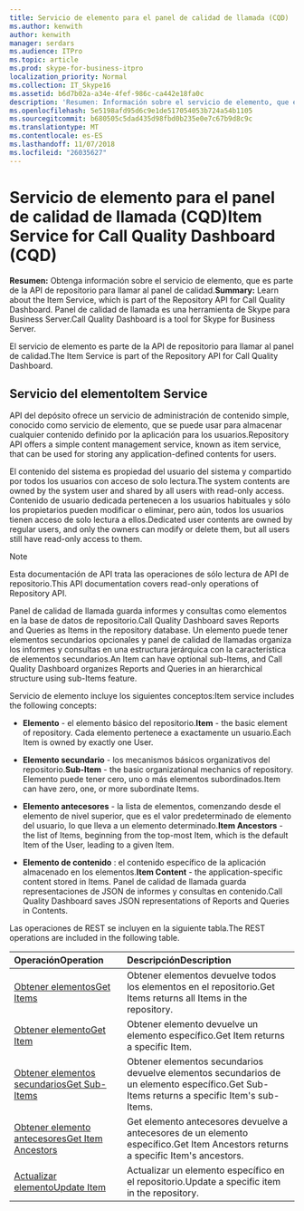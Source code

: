 ```yaml
---
title: Servicio de elemento para el panel de calidad de llamada (CQD)
ms.author: kenwith
author: kenwith
manager: serdars
ms.audience: ITPro
ms.topic: article
ms.prod: skype-for-business-itpro
localization_priority: Normal
ms.collection: IT_Skype16
ms.assetid: b6d7b02a-a34e-4fef-986c-ca442e18fa0c
description: 'Resumen: Información sobre el servicio de elemento, que es parte de la API de repositorio para llamar al panel de calidad. Panel de calidad de llamada es una herramienta de Skype para Business Server.'
ms.openlocfilehash: 5e5198afd95d6c9e1de517054053b724a54b1105
ms.sourcegitcommit: b680505c5dad435d98fbd0b235e0e7c67b9d8c9c
ms.translationtype: MT
ms.contentlocale: es-ES
ms.lasthandoff: 11/07/2018
ms.locfileid: "26035627"
---
```

# <a name="item-service-for-call-quality-dashboard-cqd"></a><span data-ttu-id="32ef7-104">Servicio de elemento para el panel de calidad de llamada (CQD)</span><span class="sxs-lookup"><span data-stu-id="32ef7-104">Item Service for Call Quality Dashboard (CQD)</span></span>
 
<span data-ttu-id="32ef7-105">**Resumen:** Obtenga información sobre el servicio de elemento, que es parte de la API de repositorio para llamar al panel de calidad.</span><span class="sxs-lookup"><span data-stu-id="32ef7-105">**Summary:** Learn about the Item Service, which is part of the Repository API for Call Quality Dashboard.</span></span> <span data-ttu-id="32ef7-106">Panel de calidad de llamada es una herramienta de Skype para Business Server.</span><span class="sxs-lookup"><span data-stu-id="32ef7-106">Call Quality Dashboard is a tool for Skype for Business Server.</span></span>
  
<span data-ttu-id="32ef7-107">El servicio de elemento es parte de la API de repositorio para llamar al panel de calidad.</span><span class="sxs-lookup"><span data-stu-id="32ef7-107">The Item Service is part of the Repository API for Call Quality Dashboard.</span></span>
  
## <a name="item-service"></a><span data-ttu-id="32ef7-108">Servicio del elemento</span><span class="sxs-lookup"><span data-stu-id="32ef7-108">Item Service</span></span>

<span data-ttu-id="32ef7-109">API del depósito ofrece un servicio de administración de contenido simple, conocido como servicio de elemento, que se puede usar para almacenar cualquier contenido definido por la aplicación para los usuarios.</span><span class="sxs-lookup"><span data-stu-id="32ef7-109">Repository API offers a simple content management service, known as item service, that can be used for storing any application-defined contents for users.</span></span> 
  
<span data-ttu-id="32ef7-110">El contenido del sistema es propiedad del usuario del sistema y compartido por todos los usuarios con acceso de solo lectura.</span><span class="sxs-lookup"><span data-stu-id="32ef7-110">The system contents are owned by the system user and shared by all users with read-only access.</span></span> <span data-ttu-id="32ef7-111">Contenido de usuario dedicada pertenecen a los usuarios habituales y sólo los propietarios pueden modificar o eliminar, pero aún, todos los usuarios tienen acceso de solo lectura a ellos.</span><span class="sxs-lookup"><span data-stu-id="32ef7-111">Dedicated user contents are owned by regular users, and only the owners can modify or delete them, but all users still have read-only access to them.</span></span>
  
> [!NOTE]
> <span data-ttu-id="32ef7-112">Esta documentación de API trata las operaciones de sólo lectura de API de repositorio.</span><span class="sxs-lookup"><span data-stu-id="32ef7-112">This API documentation covers read-only operations of Repository API.</span></span> 
  
<span data-ttu-id="32ef7-113">Panel de calidad de llamada guarda informes y consultas como elementos en la base de datos de repositorio.</span><span class="sxs-lookup"><span data-stu-id="32ef7-113">Call Quality Dashboard saves Reports and Queries as Items in the repository database.</span></span> <span data-ttu-id="32ef7-114">Un elemento puede tener elementos secundarios opcionales y panel de calidad de llamadas organiza los informes y consultas en una estructura jerárquica con la característica de elementos secundarios.</span><span class="sxs-lookup"><span data-stu-id="32ef7-114">An Item can have optional sub-Items, and Call Quality Dashboard organizes Reports and Queries in an hierarchical structure using sub-Items feature.</span></span>
  
<span data-ttu-id="32ef7-115">Servicio de elemento incluye los siguientes conceptos:</span><span class="sxs-lookup"><span data-stu-id="32ef7-115">Item service includes the following concepts:</span></span>
  
- <span data-ttu-id="32ef7-116">**Elemento** - el elemento básico del repositorio.</span><span class="sxs-lookup"><span data-stu-id="32ef7-116">**Item** - the basic element of repository.</span></span> <span data-ttu-id="32ef7-117">Cada elemento pertenece a exactamente un usuario.</span><span class="sxs-lookup"><span data-stu-id="32ef7-117">Each Item is owned by exactly one User.</span></span>
    
- <span data-ttu-id="32ef7-118">**Elemento secundario** - los mecanismos básicos organizativos del repositorio.</span><span class="sxs-lookup"><span data-stu-id="32ef7-118">**Sub-Item** - the basic organizational mechanics of repository.</span></span> <span data-ttu-id="32ef7-119">Elemento puede tener cero, uno o más elementos subordinados.</span><span class="sxs-lookup"><span data-stu-id="32ef7-119">Item can have zero, one, or more subordinate Items.</span></span>
    
- <span data-ttu-id="32ef7-120">**Elemento antecesores** - la lista de elementos, comenzando desde el elemento de nivel superior, que es el valor predeterminado de elemento del usuario, lo que lleva a un elemento determinado.</span><span class="sxs-lookup"><span data-stu-id="32ef7-120">**Item Ancestors** - the list of Items, beginning from the top-most Item, which is the default Item of the User, leading to a given Item.</span></span>
    
- <span data-ttu-id="32ef7-121">**Elemento de contenido** : el contenido específico de la aplicación almacenado en los elementos.</span><span class="sxs-lookup"><span data-stu-id="32ef7-121">**Item Content** - the application-specific content stored in Items.</span></span> <span data-ttu-id="32ef7-122">Panel de calidad de llamada guarda representaciones de JSON de informes y consultas en contenido.</span><span class="sxs-lookup"><span data-stu-id="32ef7-122">Call Quality Dashboard saves JSON representations of Reports and Queries in Contents.</span></span>
    
<span data-ttu-id="32ef7-123">Las operaciones de REST se incluyen en la siguiente tabla.</span><span class="sxs-lookup"><span data-stu-id="32ef7-123">The REST operations are included in the following table.</span></span>
  

|<span data-ttu-id="32ef7-124">**Operación**</span><span class="sxs-lookup"><span data-stu-id="32ef7-124">**Operation**</span></span>|<span data-ttu-id="32ef7-125">**Descripción**</span><span class="sxs-lookup"><span data-stu-id="32ef7-125">**Description**</span></span>|
|:-----|:-----|
|[<span data-ttu-id="32ef7-126">Obtener elementos</span><span class="sxs-lookup"><span data-stu-id="32ef7-126">Get Items</span></span>](get-items.md) <br/> |<span data-ttu-id="32ef7-127">Obtener elementos devuelve todos los elementos en el repositorio.</span><span class="sxs-lookup"><span data-stu-id="32ef7-127">Get Items returns all Items in the repository.</span></span>  <br/> |
|[<span data-ttu-id="32ef7-128">Obtener elemento</span><span class="sxs-lookup"><span data-stu-id="32ef7-128">Get Item</span></span>](get-item.md) <br/> |<span data-ttu-id="32ef7-129">Obtener elemento devuelve un elemento específico.</span><span class="sxs-lookup"><span data-stu-id="32ef7-129">Get Item returns a specific Item.</span></span>  <br/> |
|[<span data-ttu-id="32ef7-130">Obtener elementos secundarios</span><span class="sxs-lookup"><span data-stu-id="32ef7-130">Get Sub-Items</span></span>](get-sub-items.md) <br/> |<span data-ttu-id="32ef7-131">Obtener elementos secundarios devuelve elementos secundarios de un elemento específico.</span><span class="sxs-lookup"><span data-stu-id="32ef7-131">Get Sub-Items returns a specific Item's sub-Items.</span></span>  <br/> |
|[<span data-ttu-id="32ef7-132">Obtener elemento antecesores</span><span class="sxs-lookup"><span data-stu-id="32ef7-132">Get Item Ancestors</span></span>](get-item-ancestors.md) <br/> |<span data-ttu-id="32ef7-133">Get elemento antecesores devuelve a antecesores de un elemento específico.</span><span class="sxs-lookup"><span data-stu-id="32ef7-133">Get Item Ancestors returns a specific Item's ancestors.</span></span>  <br/> |
|[<span data-ttu-id="32ef7-134">Actualizar elemento</span><span class="sxs-lookup"><span data-stu-id="32ef7-134">Update Item</span></span>](update-item.md) <br/> |<span data-ttu-id="32ef7-135">Actualizar un elemento específico en el repositorio.</span><span class="sxs-lookup"><span data-stu-id="32ef7-135">Update a specific item in the repository.</span></span>  <br/> |
   

